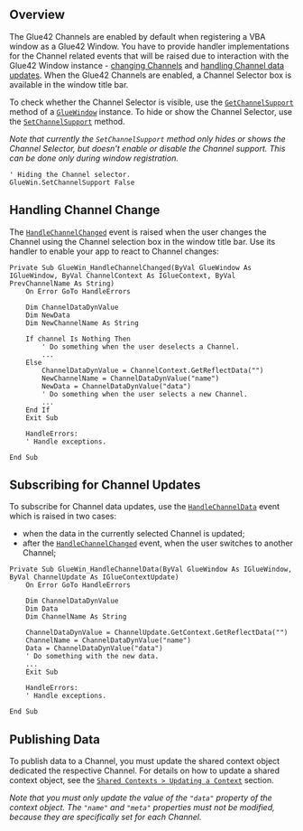 ## Overview

The Glue42 Channels are enabled by default when registering a VBA window as a Glue42 Window. You have to provide handler implementations for the Channel related events that will be raised due to interaction with the Glue42 Window instance - [changing Channels](#handling_channel_change) and [handling Channel data updates](#subscribing_for_channel_updates). When the Glue42 Channels are enabled, a Channel Selector box is available in the window title bar.

To check whether the Channel Selector is visible, use the [`GetChannelSupport`](../../../../getting-started/how-to/glue42-enable-your-app/vba/index.html#classes-gluewindow-getchannelsupport) method of a [`GlueWindow`](../../../../getting-started/how-to/glue42-enable-your-app/vba/index.html#classes-gluewindow) instance. To hide or show the Channel Selector, use the [`SetChannelSupport`](../../../../getting-started/how-to/glue42-enable-your-app/vba/index.html#classes-gluewindow-setchannelsupport) method.

*Note that currently the `SetChannelSupport` method only hides or shows the Channel Selector, but doesn't enable or disable the Channel support. This can be done only during window registration.*

```vbnet
' Hiding the Channel selector.
GlueWin.SetChannelSupport False
```

## Handling Channel Change

The [`HandleChannelChanged`](../../../../getting-started/how-to/glue42-enable-your-app/vba/index.html#classes-gluewindow-handlechannelchanged) event is raised when the user changes the Channel using the Channel selection box in the window title bar. Use its handler to enable your app to react to Channel changes:

```vbnet
Private Sub GlueWin_HandleChannelChanged(ByVal GlueWindow As IGlueWindow, ByVal ChannelContext As IGlueContext, ByVal PrevChannelName As String)
    On Error GoTo HandleErrors

    Dim ChannelDataDynValue
    Dim NewData
    Dim NewChannelName As String

    If channel Is Nothing Then
        ' Do something when the user deselects a Channel.
        ...
    Else
        ChannelDataDynValue = ChannelContext.GetReflectData("")
        NewChannelName = ChannelDataDynValue("name")
        NewData = ChannelDataDynValue("data")
        ' Do something when the user selects a new Channel.
        ...
    End If
    Exit Sub

    HandleErrors:
    ' Handle exceptions.

End Sub
```

## Subscribing for Channel Updates

To subscribe for Channel data updates, use the [`HandleChannelData`](../../../../getting-started/how-to/glue42-enable-your-app/vba/index.html#classes-gluewindow-handlechanneldata) event which is raised in two cases:
- when the data in the currently selected Channel is updated;
- after the [`HandleChannelChanged`](../../../../getting-started/how-to/glue42-enable-your-app/vba/index.html#classes-gluewindow-handlechannelchanged) event, when the user switches to another Channel;

```vbnet
Private Sub GlueWin_HandleChannelData(ByVal GlueWindow As IGlueWindow, ByVal ChannelUpdate As IGlueContextUpdate)
    On Error GoTo HandleErrors

    Dim ChannelDataDynValue
    Dim Data
    Dim ChannelName As String

    ChannelDataDynValue = ChannelUpdate.GetContext.GetReflectData("")
    ChannelName = ChannelDataDynValue("name")
    Data = ChannelDataDynValue("data")
    ' Do something with the new data.
    ...
    Exit Sub

    HandleErrors:
    ' Handle exceptions.

End Sub
```

## Publishing Data

To publish data to a Channel, you must update the shared context object dedicated the respective Channel. For details on how to update a shared context object, see the [`Shared Contexts > Updating a Context`](../../shared-contexts/vba/index.html#updating_a_context) section.

*Note that you must only update the value of the `"data"` property of the context object. The `"name"` and `"meta"` properties must not be modified, because they are specifically set for each Channel.*
